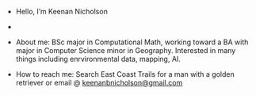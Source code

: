 - Hello, I’m Keenan Nicholson
- 
- About me: BSc major in Computational Math, working toward a BA with major in Computer Science minor in Geography. Interested in many things including enrvironmental data, mapping, AI.

- How to reach me: Search East Coast Trails for a man with a golden retriever or email @ keenanbnicholson@gmail.com
